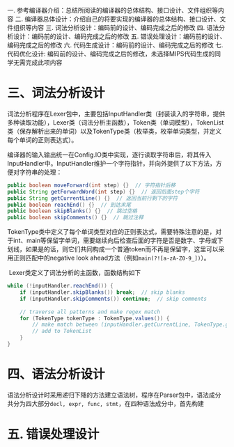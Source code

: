 一. 参考编译器介绍：总结所阅读的编译器的总体结构、接口设计、文件组织等内容
二. 编译器总体设计：介绍自己的将要实现的编译器的总体结构、接口设计、文件组织等内容
三. 词法分析设计：编码前的设计、编码完成之后的修改
四. 语法分析设计：编码前的设计、编码完成之后的修改
五. 错误处理设计：编码前的设计、编码完成之后的修改
六. 代码生成设计：编码前的设计、编码完成之后的修改
七. 代码优化设计:  编码前的设计、编码完成之后的修改，未选择MIPS代码生成的同学无需完成此项内容



# 三、词法分析设计

​	词法分析程序在Lexer包中，主要包括InputHandler类（封装读入的字符串，提供多种读取功能），Lexer类（词法分析主函数），Token类（单词模型），TokenList类（保存解析出来的单词）以及TokenType类（枚举类，枚举单词类型，并定义每个单词的正则表达式）。

​	编译器的输入输出统一在Config.IO类中实现，逐行读取字符串后，将其传入InputHandler中。InputHandler维护一个字符指针，并向外提供了以下方法，方便对字符串的处理：

```java
public boolean moveForward(int step) {}  // 字符指针后移
public String getForwardWord(int step) {}  // 返回后面step个字符
public String getCurrentLine() {}  // 返回当前行剩下的字符
public boolean reachEnd() {}  // 到达末尾
public boolean skipBlanks() {}  // 跳过空格
public boolean skipComments() {}  // 跳过注释
```

​	TokenType类中定义了每个单词类型对应的正则表达式，需要特殊注意的是，对于int、main等保留字单词，需要继续向后检查后面的字符是否是数字、字母或下划线，如果是的话，则它们共同构成一个普通token而不再是保留字，这里可以采用正则匹配中的negative look ahead方法（例如`main(?![a-zA-Z0-9_])`）。

​	Lexer类定义了词法分析的主函数，函数结构如下

```java
while (!inputHandler.reachEnd()) {
    if (inputHandler.skipBlanks()) break;  // skip blanks
    if (inputHandler.skipComments()) continue;  // skip comments
    
    // traverse all patterns and make regex match
    for (TokenType tokenType : TokenType.values()) {
        // make match between (inputHandler.getCurrentLine, TokenType.getRegex);
        // add to TokenList
    }
}
```

# 四、语法分析设计

​	语法分析设计时采用递归下降的方法建立语法树，程序在Parser包中，语法成分共分为四大部分`decl, expr, func, stmt`，在四种语法成分中，首先构建

# 五. 错误处理设计